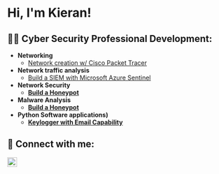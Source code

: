 <h1>Hi, I'm Kieran!

<h2>👨‍💻 Cyber Security Professional Development:</h2>

- <b>Networking</b>
  - [Network creation w/ Cisco Packet Tracer](https://github.com/joshmadakor1/Algorithms-Practice)
- <b>Network traffic analysis</b>
  - [Build a SIEM with Microsoft Azure Sentinel](https://github.com/joshmadakor1/4chan-Image-Analysis-Middleware-C964) <b>
- <b>Network Security</b>
  - [Build a Honeypot](https://github.com/joshmadakor1/Sentinel-Lab)
 - <b>Malware Analysis</b>
    - [Build a Honeypot](https://github.com/joshmadakor1/Sentinel-Lab)
- <b>Python Software applications)</b>
  - [Keylogger with Email Capability](https://github.com/joshmadakor1/Key-Logger-With-Email)


<h2> 🤳 Connect with me:</h2>

[<img align="left" alt="JoshMadakor | LinkedIn" width="22px" src="https://cdn.jsdelivr.net/npm/simple-icons@v3/icons/linkedin.svg" />][linkedin]

[linkedin]: https://linkedin.com/in/oregankieran
